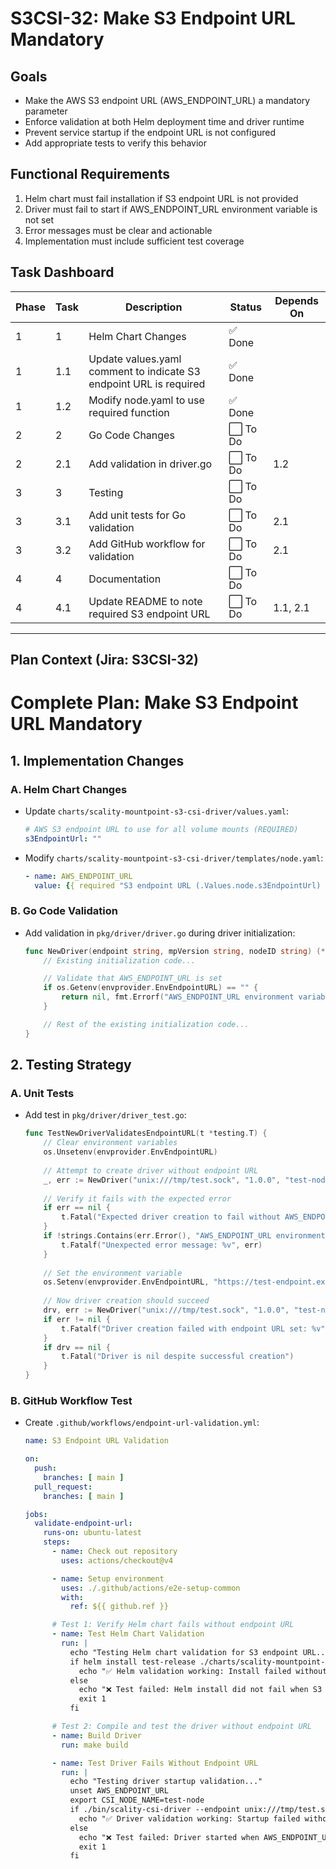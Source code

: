 # S3CSI-32: Make S3 Endpoint URL Mandatory

## Goals
- Make the AWS S3 endpoint URL (AWS_ENDPOINT_URL) a mandatory parameter
- Enforce validation at both Helm deployment time and driver runtime
- Prevent service startup if the endpoint URL is not configured
- Add appropriate tests to verify this behavior

## Functional Requirements
1. Helm chart must fail installation if S3 endpoint URL is not provided
2. Driver must fail to start if AWS_ENDPOINT_URL environment variable is not set
3. Error messages must be clear and actionable
4. Implementation must include sufficient test coverage

## Task Dashboard

| Phase | Task | Description | Status | Depends On |
|-------|------|-------------|--------|------------|
| 1     | 1    | Helm Chart Changes | ✅ Done |            |
| 1     | 1.1  | Update values.yaml comment to indicate S3 endpoint URL is required | ✅ Done |            |
| 1     | 1.2  | Modify node.yaml to use required function | ✅ Done |            |
| 2     | 2    | Go Code Changes | ⬜ To Do |            |
| 2     | 2.1  | Add validation in driver.go | ⬜ To Do | 1.2        |
| 3     | 3    | Testing | ⬜ To Do |            |
| 3     | 3.1  | Add unit tests for Go validation | ⬜ To Do | 2.1        |
| 3     | 3.2  | Add GitHub workflow for validation | ⬜ To Do | 2.1        |
| 4     | 4    | Documentation | ⬜ To Do |            |
| 4     | 4.1  | Update README to note required S3 endpoint URL | ⬜ To Do | 1.1, 2.1  |

---
## Plan Context (Jira: S3CSI-32)

# Complete Plan: Make S3 Endpoint URL Mandatory

## 1. Implementation Changes

### A. Helm Chart Changes
- Update `charts/scality-mountpoint-s3-csi-driver/values.yaml`:
  ```yaml
  # AWS S3 endpoint URL to use for all volume mounts (REQUIRED)
  s3EndpointUrl: ""
  ```

- Modify `charts/scality-mountpoint-s3-csi-driver/templates/node.yaml`:
  ```yaml
  - name: AWS_ENDPOINT_URL
    value: {{ required "S3 endpoint URL (.Values.node.s3EndpointUrl) must be provided for the CSI driver to function" .Values.node.s3EndpointUrl }}
  ```

### B. Go Code Validation
- Add validation in `pkg/driver/driver.go` during driver initialization:
  ```go
  func NewDriver(endpoint string, mpVersion string, nodeID string) (*Driver, error) {
      // Existing initialization code...

      // Validate that AWS_ENDPOINT_URL is set
      if os.Getenv(envprovider.EnvEndpointURL) == "" {
          return nil, fmt.Errorf("AWS_ENDPOINT_URL environment variable must be set for the CSI driver to function")
      }

      // Rest of the existing initialization code...
  }
  ```

## 2. Testing Strategy

### A. Unit Tests
- Add test in `pkg/driver/driver_test.go`:
  ```go
  func TestNewDriverValidatesEndpointURL(t *testing.T) {
      // Clear environment variables
      os.Unsetenv(envprovider.EnvEndpointURL)
      
      // Attempt to create driver without endpoint URL
      _, err := NewDriver("unix:///tmp/test.sock", "1.0.0", "test-node")
      
      // Verify it fails with the expected error
      if err == nil {
          t.Fatal("Expected driver creation to fail without AWS_ENDPOINT_URL")
      }
      if !strings.Contains(err.Error(), "AWS_ENDPOINT_URL environment variable must be set") {
          t.Fatalf("Unexpected error message: %v", err)
      }
      
      // Set the environment variable
      os.Setenv(envprovider.EnvEndpointURL, "https://test-endpoint.example.com")
      
      // Now driver creation should succeed
      drv, err := NewDriver("unix:///tmp/test.sock", "1.0.0", "test-node")
      if err != nil {
          t.Fatalf("Driver creation failed with endpoint URL set: %v", err)
      }
      if drv == nil {
          t.Fatal("Driver is nil despite successful creation")
      }
  }
  ```

### B. GitHub Workflow Test
- Create `.github/workflows/endpoint-url-validation.yml`:
  ```yaml
  name: S3 Endpoint URL Validation

  on:
    push:
      branches: [ main ]
    pull_request:
      branches: [ main ]

  jobs:
    validate-endpoint-url:
      runs-on: ubuntu-latest
      steps:
        - name: Check out repository
          uses: actions/checkout@v4

        - name: Setup environment
          uses: ./.github/actions/e2e-setup-common
          with:
            ref: ${{ github.ref }}

        # Test 1: Verify Helm chart fails without endpoint URL
        - name: Test Helm Chart Validation
          run: |
            echo "Testing Helm chart validation for S3 endpoint URL..."
            if helm install test-release ./charts/scality-mountpoint-s3-csi-driver --dry-run 2>&1 | grep -q "S3 endpoint URL .* must be provided"; then
              echo "✅ Helm validation working: Install failed without endpoint URL"
            else
              echo "❌ Test failed: Helm install did not fail when S3 endpoint URL was missing"
              exit 1
            fi

        # Test 2: Compile and test the driver without endpoint URL  
        - name: Build Driver
          run: make build

        - name: Test Driver Fails Without Endpoint URL
          run: |
            echo "Testing driver startup validation..."
            unset AWS_ENDPOINT_URL
            export CSI_NODE_NAME=test-node
            if ./bin/scality-csi-driver --endpoint unix:///tmp/test.sock 2>&1 | grep -q "AWS_ENDPOINT_URL environment variable must be set"; then
              echo "✅ Driver validation working: Startup failed without endpoint URL"
            else
              echo "❌ Test failed: Driver started when AWS_ENDPOINT_URL was missing"
              exit 1
            fi
  ``` 